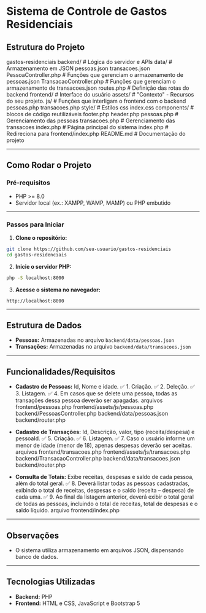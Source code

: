 # Sistema de Controle de Gastos Residenciais

## **Estrutura do Projeto**

gastos-residenciais
    backend/                    # Lógica do servidor e APIs
        data/                   # Armazenamento em JSON
            pessoas.json
            transacoes.json
        PessoaController.php    # Funções que gerenciam o armazenamento de pessoas.json
        TransacaoController.php # Funções que gerenciam o armazenamento de transacoes.json
        routes.php              # Definição das rotas do backend
    frontend/                   # Interface do usuário
        assets/                 # "Contexto" - Recursos do seu projeto.
            js/                 # Funções que interligam o frontend com o backend
                pessoas.php
                transacoes.php
            style/              # Estilos css
                index.css
        components/             # blocos de código reutilizáveis
            footer.php
            header.php
        pessoas.php             # Gerenciamento das pessoas 
        transacoes.php          # Gerenciamento das transacoes
        index.php               # Página principal do sistema
    index.php               # Redireciona para frontend/index.php
    README.md               # Documentação do projeto

---

## **Como Rodar o Projeto**

### **Pré-requisitos**
- PHP >= 8.0
- Servidor local (ex.: XAMPP, WAMP, MAMP) ou PHP embutido

---

### **Passos para Iniciar**

1. **Clone o repositório:**
```bash
git clone https://github.com/seu-usuario/gastos-residenciais
cd gastos-residenciais
```

2. **Inicie o servidor PHP:**
```bash
php -S localhost:8000
```

3. **Acesse o sistema no navegador:**
```
http://localhost:8000
```

---

## **Estrutura de Dados**
- **Pessoas:** Armazenadas no arquivo `backend/data/pessoas.json`
- **Transações:** Armazenadas no arquivo `backend/data/transacoes.json`

---

## **Funcionalidades/Requisitos**
- **Cadastro de Pessoas:** Id, Nome e idade.
    ✅ 1. Criação.
    ✅ 2. Deleção.
    ✅ 3. Listagem. 
    ✅ 4. Em casos que se delete uma pessoa, todas as transações dessa pessoa deverão ser apagadas.
    arquivos 
        frontend/pessoas.php
        frontend/assets/js/pessoas.php
        backend/PessoasController.php
        backend/data/pessoas.json
        backend/router.php

- **Cadastro de Transações:** Id, Descrição, valor, tipo (receita/despesa) e pessoaId.
    ✅ 5. Criação.
    ✅ 6. Listagem. 
    ✅ 7. Caso o usuário informe um menor de idade (menor de 18), apenas despesas deverão ser aceitas.
        arquivos 
        frontend/transacoes.php
        frontend/assets/js/transacoes.php
        backend/TransacaoController.php
        backend/data/transacoes.json
        backend/router.php

- **Consulta de Totais:** Exibe receitas, despesas e saldo de cada pessoa, além do total geral.
    ✅ 8. Deverá listar todas as pessoas cadastradas, exibindo o total de receitas, despesas e o saldo (receita – despesa) de cada uma.
    ✅ 9. Ao final da listagem anterior, deverá exibir o total geral de todas as pessoas, incluindo o total de receitas, total de despesas e o saldo líquido. 
        arquivo frontend/index.php

---

## **Observações**
- O sistema utiliza armazenamento em arquivos JSON, dispensando banco de dados.

---

## **Tecnologias Utilizadas**
- **Backend:** PHP
- **Frontend:** HTML e CSS, JavaScript e Bootstrap 5

